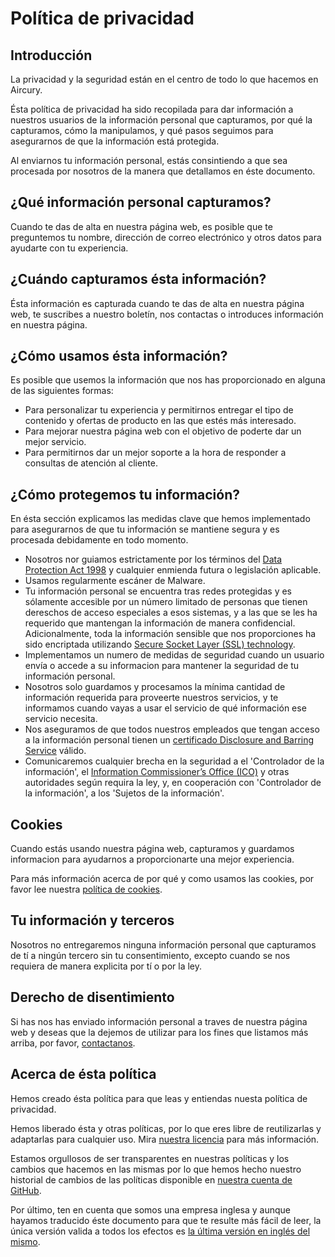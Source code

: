 # Política de privacidad

## Introducción

La privacidad y la seguridad están en el centro de todo lo que hacemos en Aircury.

Ésta política de privacidad ha sido recopilada para dar información a nuestros usuarios de la información personal que
capturamos, por qué la capturamos, cómo la manipulamos, y qué pasos seguimos para asegurarnos de que la información
está protegida.

Al enviarnos tu información personal, estás consintiendo a que sea procesada por nosotros de la manera que detallamos
en éste documento.

## ¿Qué información personal capturamos?

Cuando te das de alta en nuestra página web, es posible que te preguntemos tu nombre, dirección de correo electrónico y
otros datos para ayudarte con tu experiencia.

## ¿Cuándo capturamos ésta información?

Ésta información es capturada cuando te das de alta en nuestra página web, te suscribes a nuestro boletín, nos
contactas o introduces información en nuestra página.

## ¿Cómo usamos ésta información?

Es posible que usemos la información que nos has proporcionado en alguna de las siguientes formas:

  * Para personalizar tu experiencia y permitirnos entregar el tipo de contenido y ofertas de producto en las que estés
    más interesado.
  * Para mejorar nuestra página web con el objetivo de poderte dar un mejor servicio.
  * Para permitirnos dar un mejor soporte a la hora de responder a consultas de atención al cliente.

## ¿Cómo protegemos tu información?

En ésta sección explicamos las medidas clave que hemos implementado para asegurarnos de que tu información se mantiene
segura y es procesada debidamente en todo momento.

  * Nosotros nor guiamos estrictamente por los términos del [Data Protection Act 1998][1] y cualquier enmienda futura o
    legislación aplicable.
  * Usamos regularmente escáner de Malware.
  * Tu información personal se encuentra tras redes protegidas y es sólamente accesible por un número limitado de
    personas que tienen dereschos de acceso especiales a esos sistemas, y a las que se les ha requerido que mantengan
    la información de manera confidencial. Adicionalmente, toda la información sensible que nos proporciones ha sido
    encriptada utilizando [Secure Socket Layer (SSL) technology][2].
  * Implementamos un numero de medidas de seguridad cuando un usuario envía o accede a su informacion para mantener
    la seguridad de tu información personal.
  * Nosotros solo guardamos y procesamos la mínima cantidad de información requerida para proveerte nuestros servicios,
    y te informamos cuando vayas a usar el servicio de qué información ese servicio necesita.
  * Nos aseguramos de que todos nuestros empleados que tengan acceso a la información personal tienen un [certificado
    Disclosure and Barring Service][3] válido.
  * Comunicaremos cualquier brecha en la seguridad a el 'Controlador de la información', el [Information Commissioner’s
    Office (ICO)][4] y otras autoridades según requira la ley, y, en cooperación con 'Controlador de la información',
    a los 'Sujetos de la información'.

## Cookies

Cuando estás usando nuestra página web, capturamos y guardamos informacion para ayudarnos a proporcionarte una mejor
experiencia.

Para más información acerca de por qué y como usamos las cookies, por favor lee nuestra [política de cookies][5].

## Tu información y terceros

Nosotros no entregaremos ninguna información personal que capturamos de tí a ningún tercero sin tu consentimiento,
excepto cuando se nos requiera de manera explicita por tí o por la ley.

## Derecho de disentimiento

Si has nos has enviado información personal a traves de nuestra página web y deseas que la dejemos de utilizar para
los fines que listamos más arriba, por favor, [contactanos][6].

## Acerca de ésta política

Hemos creado ésta política para que leas y entiendas nuesta política de privacidad.

Hemos liberado ésta y otras políticas, por lo que eres libre de reutilizarlas y adaptarlas para cualquier uso. Mira
[nuestra licencia][7] para más información.

Estamos orgullosos de ser transparentes en nuestras políticas y los cambios que hacemos en las mismas por lo que hemos
hecho nuestro historial de cambios de las políticas disponible en [nuestra cuenta de GitHub][8].

Por último, ten en cuenta que somos una empresa inglesa y aunque hayamos traducido éste documento para que te resulte
más fácil de leer, la única versión valida a todos los efectos es [la última versión en inglés del mismo][9].

[1]: https://www.gov.uk/data-protection/the-data-protection-act
[2]: https://es.wikipedia.org/wiki/Transport_Layer_Security
[3]: https://www.gov.uk/disclosure-barring-service-check/overview
[4]: https://ico.org.uk/
[5]: https://github.com/aircury/terms-of-service/blob/master/cookie-policy.md
[6]: https://www.aircury.com/contact-us/
[7]: https://github.com/aircury/terms-of-service/blob/master/LICENSE
[8]: https://github.com/aircury/terms-of-service
[9]: https://github.com/aircury/terms-of-service/blob/master/privacy-policy.md
